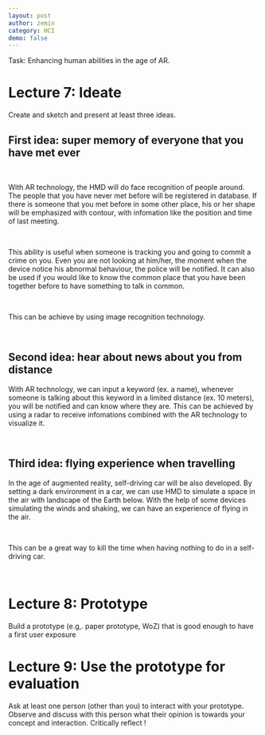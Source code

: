 ```yaml
---
layout: post
author: zemin 
category: HCI
demo: false 
---
```


Task: Enhancing human abilities in the age of AR.

# Lecture 7: Ideate

Create and sketch and present at least three ideas.

## First idea: super memory of everyone that you have met ever

&nbsp;

With AR technology, the HMD will do face recognition of people around. The people that you have never met before will be registered in database. If there is someone that you met before in some other place, his or her shape will be emphasized with contour, with infomation like the position and time of last meeting.

&nbsp;

This ability is useful when someone is tracking you and going to commit a crime on you. Even you are not looking at him/her, the moment when the device notice his abnormal behaviour, the police will be notified. It can also be used if you would like to know the common place that you have been together before to have something to talk in common.

&nbsp;

This can be achieve by using image recognition technology.

&nbsp;

## Second idea: hear about news about you from distance

With AR technology, we can input a keyword (ex. a name), whenever someone is talking about this keyword in a limited distance (ex. 10 meters), you will be notified and can know where they are. This can be achieved by using a radar to receive infomations combined with the AR technology to visualize it.

&nbsp;

## Third idea: flying experience when travelling

In the age of augmented reality, self-driving car will be also developed. By setting a dark environment in a car, we can use HMD to simulate a space in the air with landscape of the Earth below. With the help of some devices simulating the winds and shaking, we can have an experience of flying in the air. 

&nbsp;

This can be a great way to kill the time when having nothing to do in a self-driving car.

&nbsp;

# Lecture 8: Prototype

Build a prototype (e.g,. paper prototype, WoZ) that is good enough to have a first user exposure

# Lecture 9: Use the prototype for evaluation

Ask at least one person (other than you) to interact with your prototype. Observe and discuss with this person what their opinion is towards your concept and interaction. Critically reflect !

&nbsp;
